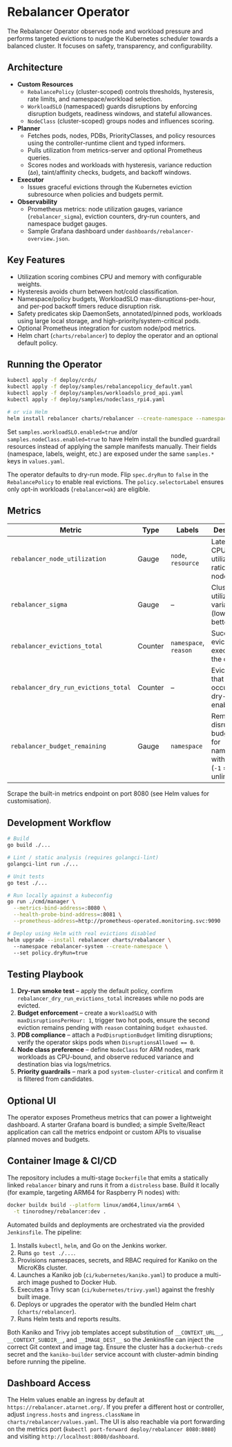 # Rebalancer Operator

The Rebalancer Operator observes node and workload pressure and performs targeted evictions to nudge the Kubernetes scheduler towards a balanced cluster. It focuses on safety, transparency, and configurability.

## Architecture

- **Custom Resources**
  - `RebalancePolicy` (cluster-scoped) controls thresholds, hysteresis, rate limits, and namespace/workload selection.
  - `WorkloadSLO` (namespaced) guards disruptions by enforcing disruption budgets, readiness windows, and stateful allowances.
  - `NodeClass` (cluster-scoped) groups nodes and influences scoring.
- **Planner**
  - Fetches pods, nodes, PDBs, PriorityClasses, and policy resources using the controller-runtime client and typed informers.
  - Pulls utilization from metrics-server and optional Prometheus queries.
  - Scores nodes and workloads with hysteresis, variance reduction (`Δσ`), taint/affinity checks, budgets, and backoff windows.
- **Executor**
  - Issues graceful evictions through the Kubernetes eviction subresource when policies and budgets permit.
- **Observability**
  - Prometheus metrics: node utilization gauges, variance (`rebalancer_sigma`), eviction counters, dry-run counters, and namespace budget gauges.
  - Sample Grafana dashboard under `dashboards/rebalancer-overview.json`.

## Key Features

- Utilization scoring combines CPU and memory with configurable weights.
- Hysteresis avoids churn between hot/cold classification.
- Namespace/policy budgets, WorkloadSLO max-disruptions-per-hour, and per-pod backoff timers reduce disruption risk.
- Safety predicates skip DaemonSets, annotated/pinned pods, workloads using large local storage, and high-priority/system-critical pods.
- Optional Prometheus integration for custom node/pod metrics.
- Helm chart (`charts/rebalancer`) to deploy the operator and an optional default policy.

## Running the Operator

```sh
kubectl apply -f deploy/crds/
kubectl apply -f deploy/samples/rebalancepolicy_default.yaml
kubectl apply -f deploy/samples/workloadslo_prod_api.yaml
kubectl apply -f deploy/samples/nodeclass_rpi4.yaml

# or via Helm
helm install rebalancer charts/rebalancer --create-namespace --namespace rebalancer-system
```

Set `samples.workloadSLO.enabled=true` and/or `samples.nodeClass.enabled=true` to have Helm install the bundled guardrail resources instead of applying the sample manifests manually. Their fields (namespace, labels, weight, etc.) are exposed under the same `samples.*` keys in `values.yaml`.

The operator defaults to dry-run mode. Flip `spec.dryRun` to `false` in the `RebalancePolicy` to enable real evictions. The `policy.selectorLabel` ensures only opt-in workloads (`rebalancer=ok`) are eligible.

## Metrics

Metric | Type | Labels | Description
------ | ---- | ------ | -----------
`rebalancer_node_utilization` | Gauge | `node`, `resource` | Latest CPU/memory utilization ratios per node.
`rebalancer_sigma` | Gauge | – | Cluster utilization variance (lower is better).
`rebalancer_evictions_total` | Counter | `namespace`, `reason` | Successful evictions executed by the operator.
`rebalancer_dry_run_evictions_total` | Counter | – | Evictions that would occur when dry-run is enabled.
`rebalancer_budget_remaining` | Gauge | `namespace` | Remaining disruption budget units for namespaces with limits (`-1` = unlimited).

Scrape the built-in metrics endpoint on port 8080 (see Helm values for customisation).

## Development Workflow

```sh
# Build
go build ./...

# Lint / static analysis (requires golangci-lint)
golangci-lint run ./...

# Unit tests
go test ./...

# Run locally against a kubeconfig
go run ./cmd/manager \
  --metrics-bind-address=:8080 \
  --health-probe-bind-address=:8081 \
  --prometheus-address=http://prometheus-operated.monitoring.svc:9090

# Deploy using Helm with real evictions disabled
helm upgrade --install rebalancer charts/rebalancer \ 
  --namespace rebalancer-system --create-namespace \ 
  --set policy.dryRun=true
```

## Testing Playbook

1. **Dry-run smoke test** – apply the default policy, confirm `rebalancer_dry_run_evictions_total` increases while no pods are evicted.
2. **Budget enforcement** – create a `WorkloadSLO` with `maxDisruptionsPerHour: 1`, trigger two hot pods, ensure the second eviction remains pending with `reason` containing `budget exhausted`.
3. **PDB compliance** – attach a `PodDisruptionBudget` limiting disruptions; verify the operator skips pods when `DisruptionsAllowed == 0`.
4. **Node class preference** – define `NodeClass` for ARM nodes, mark workloads as CPU-bound, and observe reduced variance and destination bias via logs/metrics.
5. **Priority guardrails** – mark a pod `system-cluster-critical` and confirm it is filtered from candidates.

## Optional UI

The operator exposes Prometheus metrics that can power a lightweight dashboard. A starter Grafana board is bundled; a simple Svelte/React application can call the metrics endpoint or custom APIs to visualise planned moves and budgets.

## Container Image & CI/CD

The repository includes a multi-stage `Dockerfile` that emits a statically linked `rebalancer` binary and runs it from a `distroless` base. Build it locally (for example, targeting ARM64 for Raspberry Pi nodes) with:

```bash
docker buildx build --platform linux/amd64,linux/arm64 \
  -t tinorodney/rebalancer:dev .
```

Automated builds and deployments are orchestrated via the provided `Jenkinsfile`. The pipeline:

1. Installs `kubectl`, `helm`, and Go on the Jenkins worker.
2. Runs `go test ./...`.
3. Provisions namespaces, secrets, and RBAC required for Kaniko on the MicroK8s cluster.
4. Launches a Kaniko job (`ci/kubernetes/kaniko.yaml`) to produce a multi-arch image pushed to Docker Hub.
5. Executes a Trivy scan (`ci/kubernetes/trivy.yaml`) against the freshly built image.
6. Deploys or upgrades the operator with the bundled Helm chart (`charts/rebalancer`).
7. Runs Helm tests and reports results.

Both Kaniko and Trivy job templates accept substitution of `__CONTEXT_URL__`, `__CONTEXT_SUBDIR__`, and `__IMAGE_DEST__` so the Jenkinsfile can inject the correct Git context and image tag. Ensure the cluster has a `dockerhub-creds` secret and the `kaniko-builder` service account with cluster-admin binding before running the pipeline.

## Dashboard Access

The Helm values enable an ingress by default at `https://rebalancer.atarnet.org/`. If you prefer a different host or controller, adjust `ingress.hosts` and `ingress.className` in `charts/rebalancer/values.yaml`. The UI is also reachable via port forwarding on the metrics port (`kubectl port-forward deploy/rebalancer 8080:8080`) and visiting `http://localhost:8080/dashboard`.

